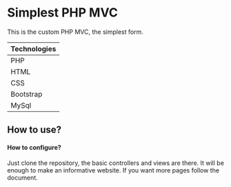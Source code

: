 # Simplest PHP MVC
This is the custom PHP MVC, the simplest form.

| Technologies|
| ------------|
| PHP         |
| HTML        |
| CSS         |
| Bootstrap   |
| MySql       |

## How to use?

#### How to configure?

Just clone the repository, the basic controllers and views are there.
It will be enough to make an informative website. If you want more pages follow the document.

